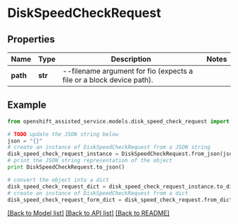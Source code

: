 # DiskSpeedCheckRequest


## Properties
Name | Type | Description | Notes
------------ | ------------- | ------------- | -------------
**path** | **str** | --filename argument for fio (expects a file or a block device path). | 

## Example

```python
from openshift_assisted_service.models.disk_speed_check_request import DiskSpeedCheckRequest

# TODO update the JSON string below
json = "{}"
# create an instance of DiskSpeedCheckRequest from a JSON string
disk_speed_check_request_instance = DiskSpeedCheckRequest.from_json(json)
# print the JSON string representation of the object
print DiskSpeedCheckRequest.to_json()

# convert the object into a dict
disk_speed_check_request_dict = disk_speed_check_request_instance.to_dict()
# create an instance of DiskSpeedCheckRequest from a dict
disk_speed_check_request_form_dict = disk_speed_check_request.from_dict(disk_speed_check_request_dict)
```
[[Back to Model list]](../README.md#documentation-for-models) [[Back to API list]](../README.md#documentation-for-api-endpoints) [[Back to README]](../README.md)


